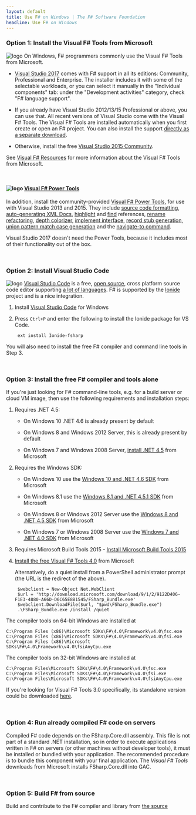 ```yaml
---
layout: default
title: Use F# on Windows | The F# Software Foundation
headline: Use F# on Windows
---
```



### Option 1: Install the Visual F# Tools from Microsoft

![logo](/images/thumbs/vstudio.png)&nbsp;On Windows, F# programmers commonly use the Visual F# Tools from Microsoft.

* [Visual Studio 2017](https://www.visualstudio.com/downloads/) comes with F# support in all its editions: Community, Professional and Enterprise. The installer includes it with some of the selectable workloads, or you can select it manually in the "Individual components" tab: under the "Development activities" category, check "F# language support".

* If you already have Visual Studio 2012/13/15 Professional or above, you can use that. All recent versions of Visual Studio come with the Visual F# Tools. The Visual F# Tools are installed automatically when you first create or open an F# project. You can also install the support [directly as a separate download](https://www.microsoft.com/en-us/download/details.aspx?id=48179).

* Otherwise, install the free [Visual Studio 2015 Community](http://www.visualstudio.com/en-us/products/visual-studio-community-vs.aspx).

See [Visual F# Resources](http://msdn.microsoft.com/en-us/vstudio/hh388569.aspx) for more information about the Visual F# Tools from Microsoft.

<br />

#### ![logo](/images/thumbs/FSharpVSPowerTools.png)&nbsp;[Visual F# Power Tools](http://fsprojects.github.io/VisualFSharpPowerTools/) ####

In addition, install the community-provided [Visual F# Power Tools](http://fsprojects.github.io/VisualFSharpPowerTools/),
for use with Visual Studio 2013 and 2015. They include [source code formatting](http://fsprojects.github.io/VisualFSharpPowerTools/codeformatting.html), 
[auto-generating XML Docs](http://fsprojects.github.io/VisualFSharpPowerTools/xmldoc.html), 
[highlight](http://fsprojects.github.io/VisualFSharpPowerTools/highlightusage.html) and [find](http://fsprojects.github.io/VisualFSharpPowerTools/findallreferences.html) references, 
[rename refactoring](http://fsprojects.github.io/VisualFSharpPowerTools/rename.html),
[depth colorizer](http://fsprojects.github.io/VisualFSharpPowerTools/depthcolorizer.html),
[implement interface](http://fsprojects.github.io/VisualFSharpPowerTools/implementinterface.html),
[record stub generation](http://fsprojects.github.io/VisualFSharpPowerTools/recordstubgeneration.html),
[union pattern match case generation](http://fsprojects.github.io/VisualFSharpPowerTools/unionpatternmatchcasegeneration.html) and the
[navigate-to command](http://fsprojects.github.io/VisualFSharpPowerTools/navigateto.html).

Visual Studio 2017 doesn't need the Power Tools, because it includes most of their functionality out of the box.

<br />

### Option 2: Install Visual Studio Code

![logo](/images/thumbs/VSCode.png)&nbsp;[Visual Studio Code](https://code.visualstudio.com) is a free, [open source](https://github.com/microsoft/vscode), cross platform source code editor
supporting [a lot of languages](https://code.visualstudio.com/docs/languages/overview).
F# is supported by the [Ionide](http://ionide.io/) project and is a nice integration.

1. Install [Visual Studio Code](https://code.visualstudio.com/download) for Windows
2. Press `Ctrl+P` and enter the following to install the Ionide package for VS Code.

        ext install Ionide-fsharp

You will also need to install the free F# compiler and command line tools in Step 3.

<br />

### Option 3: Install the free F# compiler and tools alone

If you're just looking for F# command-line tools, e.g. for a build server or cloud VM image, then use the 
following requirements and installation steps:

1. Requires .NET 4.5:

   - On Windows 10 .NET 4.6 is already present by default

   - On Windows 8 and Windows 2012 Server, this is already present by default
   
   - On Windows 7 and Windows 2008 Server, [install .NET 4.5](https://www.microsoft.com/en-US/download/details.aspx?id=30653) from Microsoft

2. Requires the Windows SDK:

   - On Windows 10 use the [Windows 10 and .NET 4.6 SDK](https://dev.windows.com/en-US/downloads/windows-10-sdk) from Microsoft

   - On Windows 8.1 use the [Windows 8.1 and .NET 4.5.1 SDK](http://msdn.microsoft.com/windows/desktop/bg162891) from Microsoft
   
   - On Windows 8 or Windows 2012 Server use the [Windows 8 and .NET 4.5 SDK](http://msdn.microsoft.com/windows/hardware/hh852363.aspx) from Microsoft
   
   - On Windows 7 or Windows 2008 Server use the [Windows 7 and .NET 4.0 SDK](http://www.microsoft.com/download/details.aspx?id=8279) from Microsoft
 
3. Requires Microsoft Build Tools 2015 - [Install Microsoft Build Tools 2015](https://www.microsoft.com/en-us/download/details.aspx?id=48159)  

4. [Install the free Visual F# Tools 4.0](https://www.microsoft.com/en-us/download/details.aspx?id=48179) from Microsoft

   Alternatively, do a quiet install from a PowerShell administrator prompt (the URL is the redirect of the above). 

        $webclient = New-Object Net.WebClient
        $url = 'http://download.microsoft.com/download/9/1/2/9122D406-F1E3-4880-A66D-D6C65E8B1545/FSharp_Bundle.exe'
        $webclient.DownloadFile($url, "$pwd\FSharp_Bundle.exe")
        .\FSharp_Bundle.exe /install /quiet

The compiler tools on 64-bit Windows are installed at

    C:\Program Files (x86)\Microsoft SDKs\F#\4.0\Framework\v4.0\fsc.exe
    C:\Program Files (x86)\Microsoft SDKs\F#\4.0\Framework\v4.0\fsi.exe
    C:\Program Files (x86)\Microsoft SDKs\F#\4.0\Framework\v4.0\fsiAnyCpu.exe
    
The compiler tools on 32-bit Windows are installed at

    C:\Program Files\Microsoft SDKs\F#\4.0\Framework\v4.0\fsc.exe
    C:\Program Files\Microsoft SDKs\F#\4.0\Framework\v4.0\fsi.exe
    C:\Program Files\Microsoft SDKs\F#\4.0\Framework\v4.0\fsiAnyCpu.exe

If you're looking for Visual F# Tools 3.0 specifically, its standalone version could be downloaded [here](http://go.microsoft.com/fwlink/?LinkId=261286). 
    
<br />


### Option 4: Run already compiled F# code on servers

Compiled F# code depends on the FSharp.Core.dll assembly. This file is not part of a standard .NET installation, so in order to execute applications written in F# on servers (or other machines without developer tools), it must be installed or bundled with your application. The recommended procedure is to bundle this component with your final application. The *Visual F# Tools* downloads from Microsoft installs FSharp.Core.dll into GAC.

<br />

### Option 5: Build F# from source

Build and contribute to the F# compiler and library from [the source](https://github.com/Microsoft/visualfsharp)

